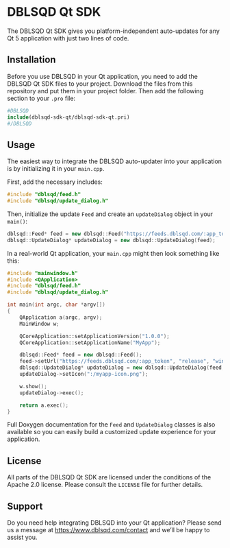 # DBLSQD Qt SDK

The DBLSQD Qt SDK gives you platform-independent auto-updates for any Qt 5
application with just two lines of code.

## Installation
Before you use DBLSQD in your Qt application, you need to add the
DBLSQD Qt SDK files to your project. Download the files from this repository
and put them in your project folder. Then add the following section to your
`.pro` file:

```makefile
#DBLSQD
include(dblsqd-sdk-qt/dblsqd-sdk-qt.pri)
#/DBLSQD
```

## Usage
The easiest way to integrate the DBLSQD auto-updater into your application is
by initializing it in your `main.cpp`.

First, add the necessary includes:
```cpp
#include "dblsqd/feed.h"
#include "dblsqd/update_dialog.h"
```

Then, initialize the update `Feed` and create an `updateDialog` object in
your `main()`:
```cpp
dblsqd::Feed* feed = new dblsqd::Feed("https://feeds.dblsqd.com/:app_token");
dblsqd::UpdateDialog* updateDialog = new dblsqd::UpdateDialog(feed);
```

In a real-world Qt application, your `main.cpp` might then look something like
this:
```cpp
#include "mainwindow.h"
#include <QApplication>
#include "dblsqd/feed.h"
#include "dblsqd/update_dialog.h"

int main(int argc, char *argv[])
{
    QApplication a(argc, argv);
    MainWindow w;

    QCoreApplication::setApplicationVersion("1.0.0");
    QCoreApplication::setApplicationName("MyApp");

    dblsqd::Feed* feed = new dblsqd::Feed();
    feed->setUrl("https://feeds.dblsqd.com/:app_token", "release", "win", "x86");
    dblsqd::UpdateDialog* updateDialog = new dblsqd::UpdateDialog(feed, dblsqd::UpdateDialog::Type::OnUpdateAvailable, &w);
    updateDialog->setIcon(":/myapp-icon.png");

    w.show();
    updateDialog->exec();

    return a.exec();
}
```

Full Doxygen documentation for the `Feed` and `UpdateDialog` classes is also
available so you can easily build a customized update experience for your
application.


## License
All parts of the DBLSQD Qt SDK are licensed under the conditions of the
Apache 2.0 license. Please consult the `LICENSE` file for further
details.

## Support
Do you need help integrating DBLSQD into your Qt application?
Please send us a message at https://www.dblsqd.com/contact and we’ll be happy
to assist you.
